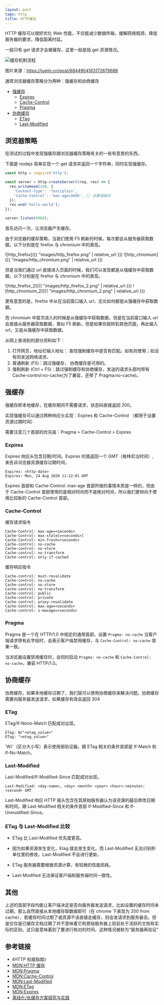```yaml
---
layout: post
tags: http
title: HTTP缓存
---
```


HTTP 缓存可以很好优化 Web 性能，不仅能减少数据传输，缓解网络瓶颈，降低服务器的要求，降低距离时延。

一般只有 get 请求才会被缓存，这里一般是指 get 资源情况。

![缓存机制流程](https://p3-juejin.byteimg.com/tos-cn-i-k3u1fbpfcp/a5fe072c8dd3464f8de15709b22f743f~tplv-k3u1fbpfcp-watermark.image)

图片来源：<https://juejin.cn/post/6844904163172679688>

通常浏览器缓存策略分为两种：强缓存和协商缓存

- [强缓存](#强缓存)
  - [Expires](#expires)
  - [Cache-Control](#cache-control)
  - [Pragma](#pragma)
- [协商缓存](#协商缓存)
  - [ETag](#etag)
  - [Last-Modified](#last-modified)

## 浏览器策略

在测试的过程中发现强缓存跟浏览器缓存策略有关的一些有意思的东西。

下面是 nodejs 简单实现一个 get 请求并返回一个字符串，同时实现强缓存。

```js
const http = require('http');

const server = http.createServer((req, res) => {
  res.writeHead(200, {
    'Content-Type': 'text/plain',
    'Cache-Control': 'max-age=3600', // 设置强缓存
  });
  res.end('hello world');
});

server.listen(8000);
```

首先访问一次，让浏览器产生缓存。

由于浏览器的缓存策略，当我们使用 F5 刷新的时候，每次都会从服务器获取数据。以下分别是在 firefox 与 chromium 中的表现。

![http_firefox]({{ "images/http_firefox.png" | relative_url }})
![http_chromium]({{ "images/http_chromium.png" | relative_url }})

但是当我们通过 url 直接进入页面的时候，我们可以发现都是从强缓存中获取数据。以下分别是在 firefox 与 chromium 中的表现。

![http_firefox_2]({{ "images/http_firefox_2.png" | relative_url }})
![http_chromium_2]({{ "images/http_chromium_2.png" | relative_url }})

更有意思的是，firefox 中从在当前窗口输入 url，无论如何都是从强缓存中获取数据。

而 chromium 中首次进入的时候是从强缓存中获取数据，但是在当前窗口输入 url 会直接从服务器获取数据，类似 F5 刷新。但是如果你跳转到其他页面，再此输入 url，又是从强缓存中获取数据。

从网上查询到的部分资料如下：

1. 打开网页，地址栏输入地址： 查找强制缓存中是否有匹配。如有则使用；如没有则发送网络请求。
2. 普通刷新 (F5)：跳过强缓存， 协商缓存是可用的。
3. 强制刷新 (Ctrl + F5)：跳过强制缓存和协商缓存，发送的请求头部均带有 Cache-control:no-cache(为了兼容，还带了 Pragma:no-cache)。

## 强缓存

强缓存即本地缓存，在缓存期间不需要请求，状态码直接返回 200。

实现强缓存可以通过两种响应头实现：Expires 和 Cache-Control （都用于设置资源过期时间）

需要注意几个首部的优先级：Pragma > Cache-Control > Expires

### Expires

Expires 响应头包含日期/时间。Expires 的值返回一个 GMT（格林尼治时间）, 来告诉浏览器资源缓存过期时间。

```plain
Expires: <http-date>
Expires: Mon, 24 Aug 2020 11:12:01 GMT
```

Expires 首部和 Cache-Control: max-age 首部所做的事情本质是一样的，但由于 Cache-Control 首部使用的是相对时间而不是绝对时间，所以我们更倾向于使用比较新的 Cache-Control 首部。

### Cache-Control

缓存请求指令

```plain
Cache-Control: max-age=<seconds>
Cache-Control: max-stale[=<seconds>]
Cache-Control: min-fresh=<seconds>
Cache-control: no-cache
Cache-control: no-store
Cache-control: no-transform
Cache-control: only-if-cached
```

缓存响应指令

```plain
Cache-control: must-revalidate
Cache-control: no-cache
Cache-control: no-store
Cache-control: no-transform
Cache-control: public
Cache-control: private
Cache-control: proxy-revalidate
Cache-Control: max-age=<seconds>
Cache-control: s-maxage=<seconds>
```

### Pragma

Pragma 是一个在 HTTP/1.0 中规定的通用首部。设置 `Pragma: no-cache` 当客户端请求带有此字段时，会表示客户端禁用缓存，与 `Cache-Control: no-cache` 效果一致。

当浏览器设置禁用缓存时，会同时启动 `Pragma: no-cache` 和 `Cache-Control: no-cache`，兼容 HTTP/1.0。

## 协商缓存

协商缓存，如果本地缓存过期了，我们就可以使用协商缓存来解决问题。协商缓存需要向服务器发送请求，如果缓存有效会返回 304

### ETag

ETag/If-Nono-Match 匹配成对出现。

```plain
ETag: W/"<etag_value>"
ETag: "<etag_value>"
```

'W/'（区分大小写）表示使用弱验证器。跟 ETag 相关的条件首部是 If-Match 和 If-No-Match。

### Last-Modified

Last-Modified/If-Modified-Since 匹配成对出现。

```plain
Last-Modified: <day-name>, <day> <month> <year> <hour>:<minute>:<second> GMT
```

Last-Modified 响应 HTTP 报头包含在其原始服务器认为该资源的最后修改日期和时间。跟 Last-Modified 相关的条件首部 If-Modified-Since 和 If-Unmodified-Since。

### ETag 与 Last-Modified 比较

- ETag 比 Last-Modified 优先度更高。

- 因为如果资源发生变化，Etag 就会发生变化。而 Last-Modified 无法识别秒单位里的修改，Last-Modified 不会进行更新。

- ETag 服务器需要根据资源计算，有轻微的性能损耗。

- Last-Modified 无法保证客户端和服务端时间一致性。

## 其他

上述的首部字段均能让客户端决定是否向服务器发送请求，比如设置的缓存时间未过期，那么自然直接从本地缓存取数据即可（在 chrome 下表现为 200 from cache），若缓存时间过期了或资源不该直接走缓存，则会发请求到服务器去。但是仅仅是已缓存文档过期了并不意味着它和原始服务器上目前处于活跃的文档有实际的区别。这只是意味着到了要进行核对的时间，这种情况被称为“服务器再验证”

## 参考链接

- 《HTTP 权威指南》
- [MDN:HTTP 缓存](https://developer.mozilla.org/zh-CN/docs/Web/HTTP/Caching_FAQ)
- [MDN:Pragma](https://developer.mozilla.org/en-US/docs/Web/HTTP/Headers/Pragma)
- [MDN:Cache-Control](https://developer.mozilla.org/en-US/docs/Web/HTTP/Headers/Cache-Control)
- [MDN:Last-Modified](https://developer.mozilla.org/en-US/docs/Web/HTTP/Headers/Last-Modified)
- [MDN:ETag](https://developer.mozilla.org/en-US/docs/Web/HTTP/Headers/ETag)
- [MDN:Expires](https://developer.mozilla.org/en-US/docs/Web/HTTP/Headers/Expires)
- [离线化/长缓存方案探究与实践](https://juejin.cn/post/7008369315749560333)
